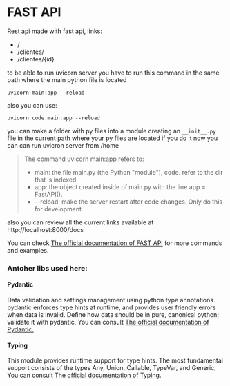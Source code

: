 # FAST API
 
Rest api made with fast api, links:

 - /
 - /clientes/
 - /clientes/{id}

to be able to run uvicorn server you have to run this command in the same path where the main python file is located

    uvicorn main:app --reload

also you can use:

    uvicorn code.main:app --reload

you can make a folder with py files into a module creating an `__init__.py` file in the current path where your py files are located if you do it now you can can run uvicron server from /home

> The command uvicorn main:app refers to:
> - main: the file main.py (the Python "module"), code. refer to the dir that is indexed
> - app: the object created inside of main.py with the line app = FastAPI().
> - --reload: make the server restart after code changes. Only do this for development.

also you can review all the current links available at http://localhost:8000/docs

You can check  [The official documentation of FAST API](https://fastapi.tiangolo.com/) for more commands and examples.

### Antoher libs used here:

#### Pydantic 

Data validation and settings management using python type annotations. pydantic enforces type hints at runtime, and provides user friendly errors when data is invalid. Define how data should be in pure, canonical python; validate it with pydantic, You can consult [The official documentation of Pydantic.](https://pydantic-docs.helpmanual.io/)

#### Typing

This module provides runtime support for type hints. The most fundamental support consists of the types Any, Union, Callable, TypeVar, and Generic, You can consult [The official documentation of Typing.](https://docs.python.org/3/library/typing.html) 

